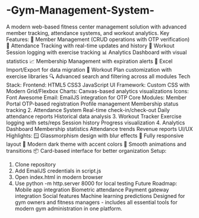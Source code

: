 # -Gym-Management-System-
 A modern web-based fitness center management solution with advanced member tracking, attendance systems, and workout analytics.
Key Features:
👥 Member Management (CRUD operations with OTP verification)
📅 Attendance Tracking with real-time updates and history
💪 Workout Session logging with exercise tracking
📊 Analytics Dashboard with visual statistics
📈 Membership Management with expiration alerts
📁 Excel Import/Export for data migration
🎯 Workout Plan customization with exercise libraries
🔍 Advanced search and filtering across all modules
Tech Stack:
Frontend: HTML5 CSS3 JavaScript
UI Framework: Custom CSS with Modern Grid/Flexbox
Charts: Canvas-based analytics visualizations
Icons: Font Awesome
Email: EmailJS integration for OTP
Core Modules:
Member Portal
OTP-based registration
Profile management
Membership status tracking
2. Attendance System
Real-time check-in/check-out
Daily attendance reports
Historical data analysis
3. Workout Tracker
Exercise logging with sets/reps
Session history
Progress visualization
4. Analytics Dashboard
Membership statistics
Attendance trends
Revenue reports
UI/UX Highlights:
🪟 Glassmorphism design with blur effects
📱 Fully responsive layout
🎨 Modern dark theme with accent colors
🔄 Smooth animations and transitions
📦 Card-based interface for better organization
Setup:
1. Clone repository
2. Add EmailJS credentials in script.js
3. Open index.html in modern browser
4. Use python -m http.server 8000 for local testing
Future Roadmap:
Mobile app integration
Biometric attendance
Payment gateway integration
Social features
Machine learning predictions
Designed for gym owners and fitness managers - includes all essential tools for modern gym administration in one platform.
